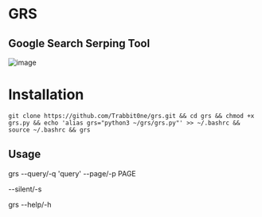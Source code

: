 # GRS
## Google Search Serping Tool

![image](https://github.com/Trabbit0ne/grs/blob/main/grs.gif?raw=true)

# Installation
```
git clone https://github.com/Trabbit0ne/grs.git && cd grs && chmod +x grs.py && echo 'alias grs="python3 ~/grs/grs.py"' >> ~/.bashrc && source ~/.bashrc && grs
```

## Usage
grs --query/-q 'query' --page/-p PAGE <search> --silent/-s

grs --help/-h <Display help message>
